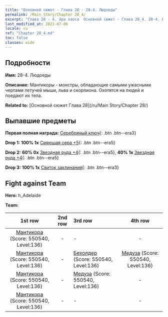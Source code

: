 ```yaml
---
title: "Основной сюжет - Глава 28 - 28-4. Людоеды"
permalink: /Main Story/Chapter 28_4/
excerpt: "Глава 28 - 4. Эра хаоса  Основной сюжет - Глава 28_4. 28-4. Людоеды"
last_modified_at: 2021-07-06
locale: ru
ref: "Chapter 28_4.md"
toc: false
classes: wide
---
```


## Подробности

 **Имя:** 28-4. Людоеды

 **Описание:** Мантикоры - монстры, обладающие самыми ужасными чертами летучей мыши, льва и скорпиона. Охотятся на людей и поедают их тела.

 **Related to:** [Основной сюжет Глава 28](/ru/Main Story/Chapter 28/)

## Выпавшие предметы

 **Первая полная награда:** [Серебряный ключ](/ItemsRU/con_693/){: .btn .btn--era3}

 **Drop 1:** **100% 1x** [Сияющая сера +5](/ItemsRU/mat_99/){: .btn .btn--era5}

 **Drop 2:** **60% 0x** [Звездная руда +4](/ItemsRU/mat_89/){: .btn .btn--era5}, **40% 1x** [Звездная руда +4](/ItemsRU/mat_89/){: .btn .btn--era5}

 **Drop 3:** **100% 1x** [Свиток заклинания](/ItemsRU/con_694/){: .btn .btn--era3}


## Fight against Team
 **Hero:** h_Adelaide

 **Team:**


  | 1st row | 2nd row | 3rd row | 4th row |
  |:----:|:----:|:----|:----:|
  | [Мантикора](/ru/units/Manticore/) (Score: 550540, Level:136)  | - | - | - |
  | [Мантикора](/ru/units/Manticore/) (Score: 550540, Level:136)  | - | [Бехолдер](/ru/units/Beholder/) (Score: 550540, Level:136)  | [Медуза](/ru/units/Medusa/) (Score: 550540, Level:136)  |
  | [Мантикора](/ru/units/Manticore/) (Score: 550540, Level:136)  | - | [Медуза](/ru/units/Medusa/) (Score: 550540, Level:136)  | - |
  | [Мантикора](/ru/units/Manticore/) (Score: 550540, Level:136)  | - | - | - |


